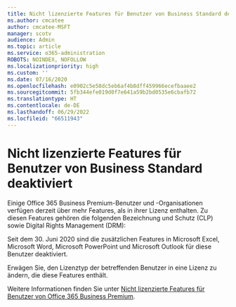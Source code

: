 ```yaml
---
title: Nicht lizenzierte Features für Benutzer von Business Standard deaktiviert
ms.author: cmcatee
author: cmcatee-MSFT
manager: scotv
audience: Admin
ms.topic: article
ms.service: o365-administration
ROBOTS: NOINDEX, NOFOLLOW
ms.localizationpriority: high
ms.custom: ''
ms.date: 07/16/2020
ms.openlocfilehash: e0902c5e58dc5eb6af4b8dff459966ecefbaaee2
ms.sourcegitcommit: 5fb344efe019d0f7e641a59b2bd0535e6cbafb72
ms.translationtype: HT
ms.contentlocale: de-DE
ms.lasthandoff: 06/29/2022
ms.locfileid: "66511943"
---
```

# <a name="unlicensed-features-turned-off-for-business-standard-users"></a>Nicht lizenzierte Features für Benutzer von Business Standard deaktiviert

Einige Office 365 Business Premium-Benutzer und -Organisationen verfügen derzeit über mehr Features, als in ihrer Lizenz enthalten. Zu diesen Features gehören die folgenden Bezeichnung und Schutz (CLP) sowie Digital Rights Management (DRM):
    
Seit dem 30. Juni 2020 sind die zusätzlichen Features in Microsoft Excel, Microsoft Word, Microsoft PowerPoint und Microsoft Outlook für diese Benutzer deaktiviert.

Erwägen Sie, den Lizenztyp der betreffenden Benutzer in eine Lizenz zu ändern, die diese Features enthält. 

Weitere Informationen finden Sie unter [Nicht lizenzierte Features für Benutzer von Office 365 Business Premium](https://support.microsoft.com/help/4568654/extra-features-to-be-turned-off-for-microsoft-365-business-standard?preview).